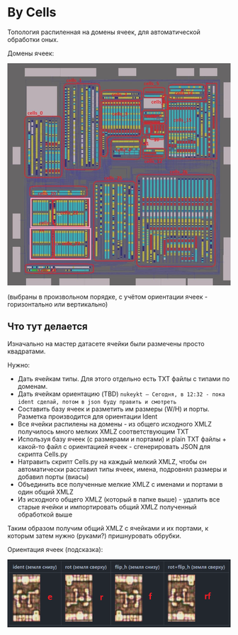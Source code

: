 # By Cells

Топология распиленная на домены ячеек, для автоматической обработки оных.

Домены ячеек:

![ym3438_cell_domains](ym3438_cell_domains.jpg)

(выбраны в произвольном порядке, с учётом ориентации ячеек - горизонтально или вертикально)

## Что тут делается

Изначально на мастер датасете ячейки были размечены просто квадратами.

Нужно:
- Дать ячейкам типы. Для этого отдельно есть TXT файлы с типами по доменам.
- Дать ячейкам ориентацию (TBD)  `nukeykt — Сегодня, в 12:32 - пока ident сделай, потом в json буду править и смотреть`
- Составить базу ячеек и разметить им размеры (W/H) и порты. Разметка производится для ориентации Ident
- Все ячейки распилены на домены - из общего исходного XMLZ получилось много мелких XMLZ соответствующим TXT
- Используя базу ячеек (с размерами и портами) и plain TXT файлы + какой-то файл с ориентацией ячеек - сгенерировать JSON для скрипта Cells.py
- Натравить скрипт Cells.py на каждый мелкий XMLZ, чтобы он автоматически расставил типы ячеек, имена, подровнял размеры и добавил порты (виасы)
- Объединить все полученные мелкие XMLZ с именами и портами в один общий XMLZ
- Из исходного общего XMLZ (который в папке выше) - удалить все старые ячейки и импортировать общий XMLZ полученный обработкой выше

Таким образом получим общий XMLZ с ячейками и их портами, к которым затем нужно (руками?) пришнуровать обрубки.

Ориентация ячеек (подсказка):

![erf](erf.png)
